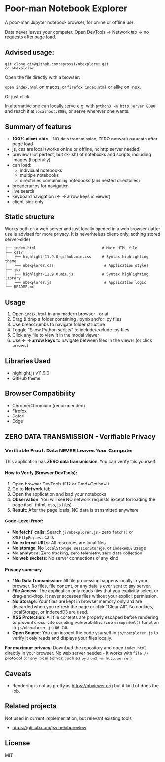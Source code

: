 # Poor-man Notebook Explorer

A poor-man Jupyter notebook browser, for online or offline use.

Data never leaves your computer. Open DevTools → Network tab → no requests after page load. 

## Advised usage:

```
git clone git@github.com:aprossi/nbexplorer.git
cd nbexplorer
```
Open the file directly with a browser:

`open index.html` on macos, or `firefox index.html` or alike on linux.
  
Or just click.

In alternative one can locally serve e.g. with `python3 -m http.server 8080` and reach it at `localhost:8080`, or serve wherever one wants.

## Summary of features

* **100% client-side** - NO data transmission, ZERO network requests after page load
* js, css are local (works online or offline, no http server needed)
* preview (not perfect, but ok-ish) of notebooks and scripts, including images (hopefully)
* can load:
  * individual notebooks
  * multiple notebooks
  * directories containining notebooks (and nested directories)
* breadcrumbs for navigation
* live search
* keyboard navigation (← → arrow keys in viewer)
* client-side only

## Static structure

Works both on a web server and just locally opened in a web browser (latter use is advised for more privacy. It is neverhteless client-only, nothing stored server-side)

```
├── index.html                              # Main HTML file
├── css/
│   ├── highlight-11.9.0-github.min.css     # Syntax highlighting theme
│   └── nbexplorer.css                       # Application styles
├── js/
│   ├── highlight-11.9.0.min.js             # Syntax highlighting library
│   └── nbexplorer.js                        # Application logic
└── README.md                                
```

## Usage

1. Open `index.html` in any modern browser - or at 
2. Drag & drop a folder containing .ipynb and/or .py files
3. Use breadcrumbs to navigate folder structure
4. Toggle "Show Python scripts" to include/exclude .py files
5. Click any file to view it in the modal viewer
6. Use **← → arrow keys** to navigate between files in the viewer (or click arrows)

## Libraries Used

- highlight.js v11.9.0
- GitHub theme

## Browser Compatibility

- Chrome/Chromium (recommended)
- Firefox
- Safari
- Edge

## ZERO DATA TRANSMISSION - Verifiable Privacy

### Verifiable Proof: Data NEVER Leaves Your Computer

This application has **ZERO data transmission**. You can verify this yourself:

#### How to Verify (Browser DevTools):
1. Open browser DevTools (F12 or Cmd+Option+I)
2. Go to **Network** tab
3. Open the application and load your notebooks
4. **Observation**: You will see NO network requests except for loading the page itself (html, css, js files)
5. **Result**: After the page loads, NO data is transmitted anywhere

#### Code-Level Proof:
- **No fetch() calls**: Search `js/nbexplorer.js` - zero `fetch()` or `XMLHttpRequest` calls
- **No external URLs**: All resources are local files
- **No storage**: No `localStorage`, `sessionStorage`, or `IndexedDB` usage
- **No analytics**: Zero tracking, zero telemetry, zero data collection
- **No web sockets**: No server connections of any kind

#### Privacy summary

* ***No Data Transmission**: All file processing happens locally in your browser. No files, file content, or any data is ever sent to any server.
* **File Access**: The application only reads files that you explicitly select or drag-and-drop. It never accesses files without your explicit permission.
* **No Storage**: Your files are kept in browser memory only and are discarded when you refresh the page or click "Clear All". No cookies, localStorage, or IndexedDB are used.
* **XSS Protection**: All file contents are properly escaped before rendering to prevent cross-site scripting vulnerabilities (see `escapeHtml()` function in `js/nbexplorer.js:66-74`).
*  **Open Source**: You can inspect the code yourself in `js/nbexplorer.js` to verify it only reads and displays your files locally.

**For maximum privacy**: Download the repository and open `index.html` directly in your browser. No web server needed - it works with `file://` protocol (or any local server, such as `python3 -m http.server`).

## Caveats

* Rendering is not as pretty as https://nbviewer.org but it kind of does the job.

## Related projects

Not used in current implementation, but relevant existing tools:

* https://github.com/jsvine/nbpreview 

## License 

MIT

